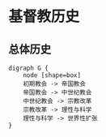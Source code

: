 # 基督教历史

## 总体历史

```{graphviz}
digraph G {
    node [shape=box]
    初期教会 -> 帝国教会
    帝国教会 -> 中世纪教会
    中世纪教会 -> 宗教改革
    宗教改革 -> 理性与科学
    理性与科学 -> 世界性扩张
}
```